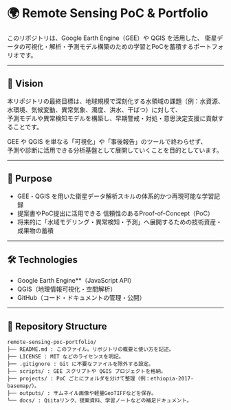 # 🌍 Remote Sensing PoC & Portfolio

このリポジトリは、Google Earth Engine（GEE）や QGIS を活用した、
衛星データの可視化・解析・予測モデル構築のための学習とPoCを蓄積するポートフォリオです。

---

## 🚀 Vision

本リポジトリの最終目標は、地球規模で深刻化する水領域の課題（例：水資源、水環境、気候変動、異常気象、濁度、洪水、干ばつ）に対して、  
予測モデルや異常検知モデルを構築し、早期警戒・対処・意思決定支援に貢献することです。

GEE や QGIS を単なる「可視化」や「事後報告」のツールで終わらせず、  
予測や診断に活用できる分析基盤として展開していくことを目的としています。


---

## 🎯 Purpose

- GEE・QGIS を用いた衛星データ解析スキルの体系的かつ再現可能な学習記録
- 提案書やPoC提出に活用できる 信頼性のあるProof-of-Concept（PoC）
- 将来的に「水域モデリング・異常検知・予測」へ展開するための技術資産・成果物の蓄積

---

## 🛠 Technologies

- Google Earth Engine**（JavaScript API）  
- QGIS（地理情報可視化・空間解析）  
- GitHub（コード・ドキュメントの管理・公開）

---

## 📂 Repository Structure
```
remote-sensing-poc-portfolio/
├── README.md : このファイル。リポジトリの概要と使い方を記述。
├── LICENSE : MIT などのライセンスを明記。
├── .gitignore : Git に不要なファイルを除外する設定。
├── scripts/ : GEE スクリプトや QGIS プロジェクトを格納。
├── projects/ : PoC ごとにフォルダを分けて整理（例：ethiopia-2017-basemap/）。
├── outputs/ : サムネイル画像や軽量GeoTIFFなどを保存。
└── docs/ : Qiitaリンク、提案資料、学習ノートなどの補足ドキュメント。
```

